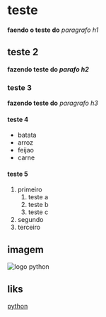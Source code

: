 # teste

__faendo o teste do__ _paragrafo h1_

## teste 2

__fazendo teste do *parafo h2*__

### teste 3

**fazendo teste do** *paragrafo h3*

#### teste 4

* batata
* arroz
* feijao
* carne 

#### teste 5

1. primeiro
    1. teste a
    2. teste b
    3. teste c
2. segundo
3. terceiro


## imagem
![logo python](https://upload.wikimedia.org/wikipedia/commons/thumb/c/c3/Python-logo-notext.svg/935px-Python-logo-notext.svg.png)

## liks 
[python](https://upload.wikimedia.org/wikipedia/commons/thumb/c/c3/Python-logo-notext.svg/935px-Python-logo-notext.svg.png)